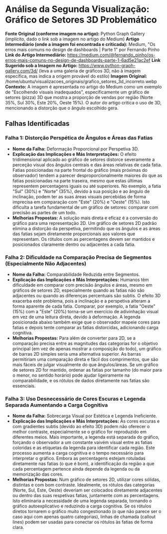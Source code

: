 # Análise da Segunda Visualização: Gráfico de Setores 3D Problemático

**Fonte Original (conforme imagem no artigo):** Python Graph Gallery (implícito, dado o link sob a imagem no artigo do Medium)
**Artigo Intermediário (onde a imagem foi encontrada e criticada):** Medium, "Os erros mais comuns no design de dashboards | Parte 1" por Fernando Pinho
**Link do Artigo Intermediário:** https://medium.com/@fernando_pinho/os-erros-mais-comuns-no-design-de-dashboards-parte-1-6ad5e21ac2ef
**Link Sugerido sob a Imagem no Artigo:** https://www.python-graph-gallery.com/3d/ (leva a uma galeria de gráficos 3D, não à imagem específica, mas indica a origem provável do estilo)
**Imagem Original:** /home/ubuntu/visualizacoes_originais/grafico_setores_3d_incorreto.webp
**Contexto:** A imagem é apresentada no artigo do Medium como um exemplo de "Escolhendo visuais inadequados", especificamente um gráfico de setores (pizza) 3D que mostra a proporção de vendas por região (Norte 35%, Sul 30%, Este 20%, Oeste 15%). O autor do artigo critica o uso de 3D, mencionando a distorção que o ângulo escolhido gera.

## Falhas Identificadas

### Falha 1: Distorção Perspética de Ângulos e Áreas das Fatias

*   **Nome da Falha:** Deformação Proporcional por Perspetiva 3D.
*   **Explicação das Implicações e Más Interpretações:** O efeito tridimensional aplicado ao gráfico de setores distorce severamente a perceção visual dos ângulos centrais e das áreas relativas de cada fatia. Fatias posicionadas na parte frontal do gráfico (mais próximas do observador) tendem a parecer desproporcionalmente maiores do que as fatias posicionadas na parte traseira, mesmo que estas últimas representem percentagens iguais ou até superiores. No exemplo, a fatia "Sul" (30%) e "Norte" (35%), devido à sua posição e ao ângulo de inclinação, podem ter as suas áreas visuais percebidas de forma imprecisa em comparação com "Este" (20%) e "Oeste" (15%). Isto dificulta a tarefa fundamental de um gráfico de setores: comparar com precisão as partes de um todo.
*   **Melhorias Propostas:** A solução mais direta e eficaz é a conversão do gráfico para uma representação 2D. Um gráfico de setores 2D padrão elimina a distorção da perspetiva, permitindo que os ângulos e as áreas das fatias sejam diretamente proporcionais aos valores que representam. Os rótulos com as percentagens devem ser mantidos e posicionados claramente dentro ou adjacentes a cada fatia.

### Falha 2: Dificuldade na Comparação Precisa de Segmentos (Especialmente Não Adjacentes)

*   **Nome da Falha:** Comparabilidade Reduzida entre Segmentos.
*   **Explicação das Implicações e Más Interpretações:** Humanos têm dificuldade em comparar com precisão ângulos e áreas, mesmo em gráficos de setores 2D, especialmente quando as fatias não são adjacentes ou quando as diferenças percentuais são subtis. O efeito 3D exacerba este problema, pois a inclinação e a perspetiva alteram a forma aparente de cada fatia. Comparar, por exemplo, a fatia "Oeste" (15%) com a "Este" (20%) torna-se um exercício de adivinhação visual em vez de uma leitura direta, devido à deformação. A legenda posicionada abaixo também exige que o observador mapeie cores para fatias e depois tente comparar as fatias distorcidas, adicionando carga cognitiva.
*   **Melhorias Propostas:** Para além de converter para 2D, se a comparação precisa entre as magnitudes das categorias for o objetivo principal (em vez de apenas mostrar a composição do todo), um gráfico de barras 2D simples seria uma alternativa superior. As barras permitiriam uma comparação direta e fácil dos comprimentos, que são mais fáceis de julgar visualmente do que ângulos/áreas. Se um gráfico de setores 2D for mantido, ordenar as fatias por tamanho (do maior para o menor, no sentido horário) pode ajudar ligeiramente na comparabilidade, e os rótulos de dados diretamente nas fatias são essenciais.

### Falha 3: Uso Desnecessário de Cores Escuras e Legenda Separada Aumentando a Carga Cognitiva

*   **Nome da Falha:** Sobrecarga Visual por Estética e Legenda Ineficiente.
*   **Explicação das Implicações e Más Interpretações:** As cores escuras e com gradientes subtis (devido ao efeito 3D) podem não oferecer o melhor contraste, especialmente se o gráfico for reproduzido em diferentes meios. Mais importante, a legenda está separada do gráfico, forçando o observador a um constante vaivém visual entre as fatias coloridas e as etiquetas da legenda para identificar cada região. Este processo aumenta a carga cognitiva e o tempo necessário para interpretar o gráfico. Embora as percentagens estejam rotuladas diretamente nas fatias (o que é bom), a identificação da região a que cada percentagem pertence ainda depende da legenda ou da memorização das cores.
*   **Melhorias Propostas:** Num gráfico de setores 2D, utilizar cores sólidas, distintas e com bom contraste. Idealmente, os rótulos das categorias (Norte, Sul, Este, Oeste) deveriam ser colocados diretamente adjacentes ou dentro das suas respetivas fatias, juntamente com as percentagens. Isto eliminaria a necessidade de uma legenda separada, tornando o gráfico autoexplicativo e reduzindo a carga cognitiva. Se os rótulos diretos tornarem o gráfico muito congestionado (o que não parece ser o caso aqui com apenas quatro categorias), linhas de chamada (callout lines) podem ser usadas para conectar os rótulos às fatias de forma clara.

